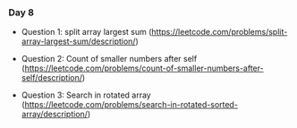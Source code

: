 ### Day 8
- Question 1: split array largest sum (https://leetcode.com/problems/split-array-largest-sum/description/)
  

- Question 2: Count of smaller numbers after self  (https://leetcode.com/problems/count-of-smaller-numbers-after-self/description/)

- Question 3: Search in rotated array (https://leetcode.com/problems/search-in-rotated-sorted-array/description/)